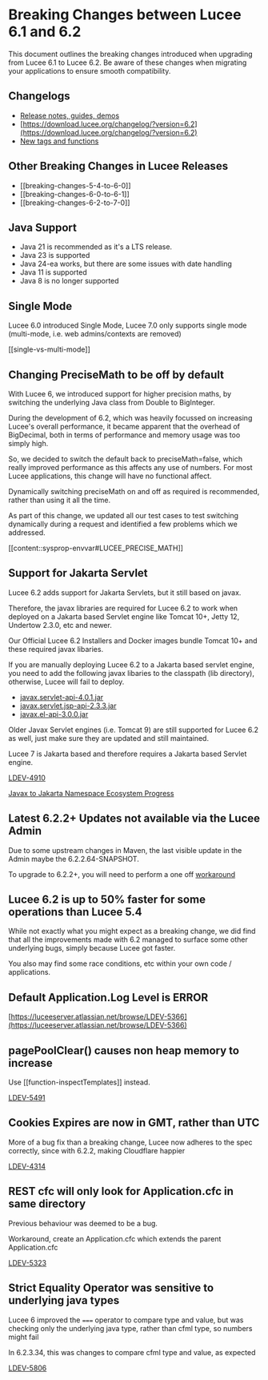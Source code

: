 <!--
{
  "title": "Breaking Changes Between Lucee 6.1 and 6.2",
  "id": "breaking-changes-6-1-to-6-2",
  "categories": ["breaking changes", "migration","compat"],
  "description": "A guide to breaking changes introduced in Lucee between version 6.1 and 6.2",
  "keywords": ["breaking changes", "Lucee 6.1", "Lucee 6.2", "migration", "upgrade"],
  "related": [
    "mathematical-precision"
  ]
}
-->

# Breaking Changes between Lucee 6.1 and 6.2

This document outlines the breaking changes introduced when upgrading from Lucee 6.1 to Lucee 6.2. Be aware of these changes when migrating your applications to ensure smooth compatibility.

## Changelogs

- [Release notes, guides, demos](https://dev.lucee.org/tag/lucee-62)
- [https://download.lucee.org/changelog/?version=6.2](https://download.lucee.org/changelog/?version=6.2)
- [New tags and functions](https://docs.lucee.org/reference/changelog.html)

## Other Breaking Changes in Lucee Releases

- [[breaking-changes-5-4-to-6-0]]
- [[breaking-changes-6-0-to-6-1]]
- [[breaking-changes-6-2-to-7-0]]

## Java Support

- Java 21 is recommended as it's a LTS release.
- Java 23 is supported
- Java 24-ea works, but there are some issues with date handling
- Java 11 is supported
- Java 8 is no longer supported

## Single Mode

Lucee 6.0 introduced Single Mode, Lucee 7.0 only supports single mode (multi-mode, i.e. web admins/contexts are removed)

[[single-vs-multi-mode]]

## Changing PreciseMath to be off by default

With Lucee 6, we introduced support for higher precision maths, by switching the underlying Java class from Double to BigInteger.

During the development of 6.2, which was heavily focussed on increasing Lucee's overall performance, it became apparent that the overhead of BigDecimal, both in terms of performance and memory usage was too simply high.

So, we decided to switch the default back to preciseMath=false, which really improved performance as this affects any use of numbers. For most Lucee applications, this change will have no functional affect.

Dynamically switching preciseMath on and off as required is recommended, rather than using it all the time.

As part of this change, we updated all our test cases to test switching dynamically during a request and identified a few problems which we addressed.

[[content::sysprop-envvar#LUCEE_PRECISE_MATH]]

## Support for Jakarta Servlet

Lucee 6.2 adds support for Jakarta Servlets, but it still based on javax.

Therefore, the javax libraries are required for Lucee 6.2 to work when deployed on a Jakarta based Servlet engine like Tomcat 10+, Jetty 12, Undertow 2.3.0, etc and newer.

Our Official Lucee 6.2 Installers and Docker images bundle Tomcat 10+ and these required javax libaries.

If you are manually deploying Lucee 6.2 to a Jakarta based servlet engine, you need to add the following javax libaries to the classpath (lib directory), otherwise, Lucee will fail to deploy.

- [javax.servlet-api-4.0.1.jar](https://repo1.maven.org/maven2/javax/servlet/javax.servlet-api/4.0.1/javax.servlet-api-4.0.1.jar) 
- [javax.servlet.jsp-api-2.3.3.jar](https://repo1.maven.org/maven2/javax/servlet/jsp/javax.servlet.jsp-api/2.3.3/javax.servlet.jsp-api-2.3.3.jar)
- [javax.el-api-3.0.0.jar](https://repo1.maven.org/maven2/javax/el/javax.el-api/3.0.0/javax.el-api-3.0.0.jar) 

Older Javax Servlet engines (i.e. Tomcat 9) are still supported for Lucee 6.2 as well, just make sure they are updated and still maintained.

Lucee 7 is Jakarta based and therefore requires a Jakarta based Servlet engine.

[LDEV-4910](https://luceeserver.atlassian.net/browse/LDEV-4910)

[Javax to Jakarta Namespace Ecosystem Progress](https://jakarta.ee/blogs/javax-jakartaee-namespace-ecosystem-progress/)

## Latest 6.2.2+ Updates not available via the Lucee Admin

Due to some upstream changes in Maven, the last visible update in the Admin maybe the 6.2.2.64-SNAPSHOT.

To upgrade to 6.2.2+, you will need to perform a one off [workaround](https://dev.lucee.org/t/lucee-6-2-7-0-latest-upgrades-not-showing-in-the-admin-workaround/15299)

## Lucee 6.2 is up to 50% faster for some operations than Lucee 5.4

While not exactly what you might expect as a breaking change, we did find that all the improvements made with 6.2 managed to surface some other underlying bugs, simply because Lucee got faster.

You also may find some race conditions, etc within your own code / applications.

## Default Application.Log Level is ERROR

[https://luceeserver.atlassian.net/browse/LDEV-5366](https://luceeserver.atlassian.net/browse/LDEV-5366)

## pagePoolClear() causes non heap memory to increase

Use [[function-inspectTemplates]] instead.

[LDEV-5491](https://luceeserver.atlassian.net/browse/LDEV-5491)

## Cookies Expires are now in GMT, rather than UTC

More of a bug fix than a breaking change, Lucee now adheres to the spec correctly, since with 6.2.2, making Cloudflare happier

[LDEV-4314](https://luceeserver.atlassian.net/browse/LDEV-4314)

## REST cfc will only look for Application.cfc in same directory

Previous behaviour was deemed to be a bug.

Workaround, create an Application.cfc which extends the parent Application.cfc

[LDEV-5323](https://luceeserver.atlassian.net/browse/LDEV-5323)

## Strict Equality Operator was sensitive to underlying java types

Lucee 6 improved the `===` operator to compare type and value, but was checking only the underlying java type, rather than cfml type, so numbers might fail

In 6.2.3.34, this was changes to compare cfml type and value, as expected

[LDEV-5806](https://luceeserver.atlassian.net/browse/LDEV-5806) 